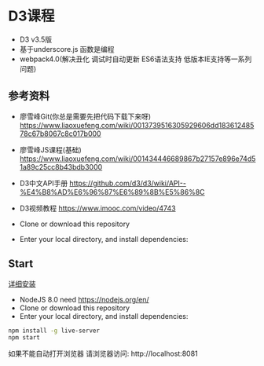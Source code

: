 # D3课程
- D3 v3.5版
- 基于underscore.js 函数是编程
- webpack4.0(解决丑化 调试时自动更新 ES6语法支持 低版本IE支持等一系列问题)

## 参考资料
 - 廖雪峰Git(你总是需要先把代码下载下来呀)
 https://www.liaoxuefeng.com/wiki/0013739516305929606dd18361248578c67b8067c8c017b000
 - 廖雪峰JS课程(基础)
 https://www.liaoxuefeng.com/wiki/001434446689867b27157e896e74d51a89c25cc8b43bdb3000
 - D3中文API手册
 https://github.com/d3/d3/wiki/API--%E4%B8%AD%E6%96%87%E6%89%8B%E5%86%8C
 - D3视频教程
 https://www.imooc.com/video/4743

 - Clone or download this repository
 - Enter your local directory, and install dependencies:


## Start
[详细安装](development/Doc.md)

 - NodeJS 8.0 need
 https://nodejs.org/en/
 - Clone or download this repository
 - Enter your local directory, and install dependencies:

``` bash
npm install -g live-server
npm start
```
如果不能自动打开浏览器 请浏览器访问: http://localhost:8081








